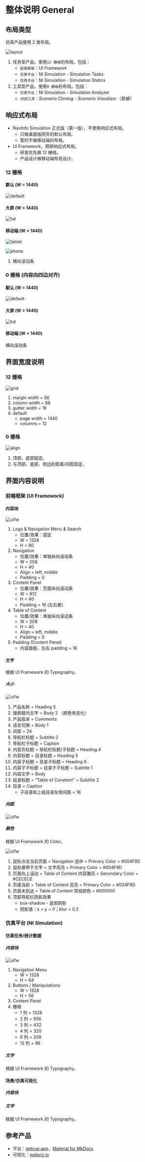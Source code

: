 # 整体说明 General

## 布局类型

仿真产品使用 2 类布局。

![layout](../../imgs/ns_ui_framework/features/layout.png)

1. 任务型产品，使用`12 栅格`的布局。包括：
    * `前端框架`：UI Framework
    * `仿真平台`：NI Simulation - Simulation Tasks
    * `仿真平台`：NI Simulation - Simulation Statics
2. 工具型产品，使用`0 栅格`的布局。包括：
    * `仿真平台`：NI Simulation - Simulation Analyzer
    * *`内部工具`：Scenario Cloning - Scenario Visualizer（暂缓）*

## 响应式布局

* NavInfo Simulation 正式版（第一版），不使用响应式布局。
    * 只做桌面版网页的默认布局。
    * 暂时不做移动端的布局。
* UI Framework，预研响应式布局。
    * 研发优先做 12 栅格。
    * 产品设计做移动端布局设计。

### 12 栅格

#### 默认 (W = 1440)

![default](../../imgs/ns_ui_framework/features/layout/task/desktop/default.png)

#### 大屏 (W > 1440)

![hd](../../imgs/ns_ui_framework/features/layout/task/desktop/hd.png)

#### 移动端 (W < 1440)

![tablet](../../imgs/ns_ui_framework/features/layout/task/mobile/tablet.png)

![phone](../../imgs/ns_ui_framework/features/layout/task/mobile/phone.png)

1. 横向滚动条

### 0 栅格 (内容向四边对齐)

#### 默认 (W = 1440)

![default](../../imgs/ns_ui_framework/features/layout/tool/desktop/default.png)

#### 大屏 (W > 1440)

![hd](../../imgs/ns_ui_framework/features/layout/tool/desktop/hd.png)

#### 移动端 (W < 1440)

横向滚动条

## 界面宽度说明

### 12 栅格

![grid](../../imgs/ns_ui_framework/features/grid.png)

1. margin width = 56
2. column width = 88
3. gutter width = 16
4. default
    * page width = 1440
    * columns = 12

### 0 栅格

![align](../../imgs/ns_ui_framework/features/align.png)

1. 顶部、底部固定。
2. 与顶部、底部、侧边的距离/间距固定。

## 界面内容说明

### 前端框架 (UI Framework)

#### 内容块

![uifw](../../imgs/ns_ui_framework/features/content/task/uifw.png)

1. Logo & Navigation Menu & Search
    * 位置/效果：固定
    * W = 1328
    * H = 80
2. Navigation
    * 位置/效果：单独纵向滚动条
    * W = 208
    * H = 40
    * Align = left, middle
    * Padding = 0
3. Content Panel
    * 位置/效果：页面纵向滚动条
    * W = 912
    * H = 40
    * Padding = 16 (左右都)
4. Table of Content
    * 位置/效果：单独纵向滚动条
    * W = 208
    * H = 40
    * Align = left, middle
    * Padding = 0
5. Padding (Content Panel)
    * 内容面板，左右 padding = 16

#### 文字

根据 UI Framework 的 Typography。

##### 大小

![uifw](../../imgs/ns_ui_framework/features/content/task/uifw-text.png)

1. 产品名称 = Heading 5
2. 搜索框内文字 = Body 2 （颜色有变化）
3. 产品版本 = Comments
4. 语言切换 = Body 1
5. 间距 = 24
6. 导航栏标题 = Subtitle 2
7. 导航栏子标题 = Caption
8. 内容页标题 = 导航栏标题/子标题 = Heading 4
9. 内容标题 = 目录标题 = Heading 5
10. 内容子标题 = 目录子标题 = Heading 6
11. 内容子子标题 = 目录子子标题 = Subtitle 1
12. 内容文字 = Body
13. 目录标题 = “Table of Conetent” = Subtitle 2
14. 目录 = Caption
    * 子目录和上级目录左侧间距 = 16

##### 间距

![uifw](../../imgs/ns_ui_framework/features/content/task/uifw-measure.png)

##### 颜色

根据 UI Framework 的 Color。

![uifw](../../imgs/ns_ui_framework/features/content/task/uifw-color.png)

1. 鼠标点击当前页面 = Navigation 选中 = Primary Color = #004F9D
2. 鼠标悬停于文字 = 文字高亮 = Primary Color = #004F9D
3. 页面向上滚动 = Table of Content 内容置灰 = Secondary Color = #CECECE
4. 页面当前 = Table of Content 高亮 = Primary Color = #004F9D
5. 页面未到达 = Table of Content 常规颜色 = #000000
6. 顶部导航栏阴影效果
    * box-shadow - 底部阴影
    * 阴影值：x = y = 0；blur = 0.2

### 仿真平台 (NI Simulation)

#### 仿真任务/统计数据

##### 内容块

![uifw](../../imgs/ns_ui_framework/features/content/task/ns.png)

1. Navigation Menu
    * W = 1328
    * H = 64
2. Buttons / Manipulations
    * W = 1328
    * H = 56
3. Content Panel
4. 栅格
    * 1 列 = 1328
    * 2 列 = 656
    * 3 列 = 432
    * 4 列 = 320
    * 6 列 = 208
    * 12 列 = 96

##### 文字

根据 UI Framework 的 Typography。

#### 场景/仿真可视化

##### 内容块

##### 文字

根据 UI Framework 的 Typography。

## 参考产品

* 平台：[getcue.app](https://getcue.app/)，[Material for MkDocs](https://squidfunk.github.io/mkdocs-material/getting-started/)
* 可视化：[webviz.io](https://webviz.io/app/?demo)